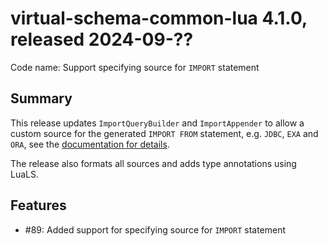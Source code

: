 # virtual-schema-common-lua 4.1.0, released 2024-09-??

Code name: Support specifying source for `IMPORT` statement

## Summary

This release updates `ImportQueryBuilder` and `ImportAppender` to allow a custom source for the generated `IMPORT FROM` statement, e.g. `JDBC`, `EXA` and `ORA`, see the [documentation for details](https://docs.exasol.com/db/latest/sql/import.htm).

The release also formats all sources and adds type annotations using LuaLS.

## Features

* #89: Added support for specifying source for `IMPORT` statement
